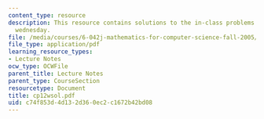 ```yaml
---
content_type: resource
description: This resource contains solutions to the in-class problems for week 12,
  wednesday.
file: /media/courses/6-042j-mathematics-for-computer-science-fall-2005/c74f853d4d132d360ec2c1672b42bd08_cp12wsol.pdf
file_type: application/pdf
learning_resource_types:
- Lecture Notes
ocw_type: OCWFile
parent_title: Lecture Notes
parent_type: CourseSection
resourcetype: Document
title: cp12wsol.pdf
uid: c74f853d-4d13-2d36-0ec2-c1672b42bd08
---
```

